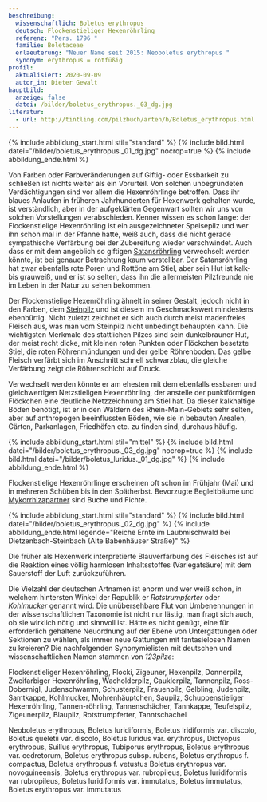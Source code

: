 ```yaml
---
beschreibung:
  wissenschaftlich: Boletus erythropus
  deutsch: Flockenstieliger Hexenröhrling
  referenz: "Pers. 1796 "
  familie: Boletaceae
  erlaeuterung: "Neuer Name seit 2015: Neoboletus erythropus "
  synonym: erythropus = rotfüßig
profil:
  aktualisiert: 2020-09-09
  autor_in: Dieter Gewalt
hauptbild:
  anzeige: false
  datei: /bilder/boletus_erythropus._03_dg.jpg
literatur:
  - url: http://tintling.com/pilzbuch/arten/b/Boletus_erythropus.html
---
```

{% include abbildung_start.html stil="standard" %}
{% include bild.html datei="/bilder/boletus_erythropus._01_dg.jpg" nocrop=true %}
{% include abbildung_ende.html %}

Von Farben oder Farbveränderungen auf Giftig- oder Essbarkeit zu schließen ist nichts weiter als ein Vorurteil. Von solchen unbegründeten Verdächtigungen sind vor allem die Hexenröhrlinge betroffen. Dass ihr blaues Anlaufen in früheren Jahrhunderten für Hexenwerk gehalten wurde, ist verständlich, aber in der aufgeklärten Gegenwart sollten wir uns von solchen Vorstellungen verabschieden. Kenner wissen es schon lange: der Flockenstielige Hexenröhrling ist ein ausgezeichneter Speisepilz und wer ihn schon mal in der Pfanne hatte, weiß auch, dass die nicht gerade sympathische Verfärbung bei der Zubereitung wieder verschwindet. Auch dass er mit dem angeblich so giftigen [Satansröhrling](/pilze/boletus-satanas-satansröhrling) verwechselt werden könnte, ist bei genauer Betrachtung kaum vorstellbar. Der Satansröhrling hat zwar ebenfalls rote Poren und Rottöne am Stiel, aber sein Hut ist kalk- bis grauweiß, und er ist so selten, dass ihn die allermeisten Pilzfreunde nie im Leben in der Natur zu sehen bekommen.

Der Flockenstielige Hexenröhrling ähnelt in seiner Gestalt, jedoch nicht in den Farben, dem [Steinpilz](Steinpilz) und ist diesem im Geschmackswert mindestens ebenbürtig. Nicht zuletzt zeichnet er sich auch durch meist madenfreies Fleisch aus, was man vom Steinpilz nicht unbedingt behaupten kann. Die wichtigsten Merkmale des stattlichen Pilzes sind sein dunkelbrauner Hut, der meist recht dicke, mit kleinen roten Punkten oder Flöckchen besetzte Stiel, die roten Röhrenmündungen und der gelbe Röhrenboden. Das gelbe Fleisch verfärbt sich im Anschnitt schnell schwarzblau, die gleiche Verfärbung zeigt die Röhrenschicht auf Druck.

Verwechselt werden könnte er am ehesten mit dem ebenfalls essbaren und gleichwertigen Netzstieligen Hexenröhrling, der anstelle der punktförmigen Flöckchen eine deutliche Netzzeichnung am Stiel hat. Da dieser kalkhaltige Böden benötigt, ist er in den Wäldern des Rhein-Main-Gebiets sehr selten, aber auf anthropogen beeinflussten Böden, wie sie in bebauten Arealen, Gärten, Parkanlagen, Friedhöfen etc. zu finden sind, durchaus häufig.  

{% include abbildung_start.html stil="mittel" %}
{% include bild.html datei="/bilder/boletus_erythropus._03_dg.jpg" nocrop=true %}
{% include bild.html datei="/bilder/boletus_luridus._01_dg.jpg" %}
{% include abbildung_ende.html %}

Flockenstielige Hexenröhrlinge erscheinen oft schon im Frühjahr (Mai) und in mehreren Schüben bis in den Spätherbst. Bevorzugte Begleitbäume und [Mykorrhizapartner](Mykorrhiza "Glossar") sind Buche und Fichte.

{% include abbildung_start.html stil="standard" %}
{% include bild.html datei="/bilder/boletus_erythropus._02_dg.jpg" %}
{% include abbildung_ende.html legende="Reiche Ernte im Laubmischwald bei Dietzenbach-Steinbach (Alte Babenhäuser Straße)" %}

Die früher als Hexenwerk interpretierte Blauverfärbung des Fleisches ist auf die Reaktion eines völlig harmlosen Inhaltsstoffes (Variegatsäure) mit dem Sauerstoff der Luft zurückzuführen. 

Die Vielzahl der deutschen Artnamen ist enorm und wer weiß schon, in welchem hintersten Winkel der Republik er *Rotstrumpferter* oder *Kohlmucker* genannt wird. Die unübersehbare Flut von Umbenennungen in der wissenschaftlichen Taxonomie ist nicht nur lästig, man fragt sich auch, ob sie wirklich nötig und sinnvoll ist. Hätte es nicht genügt, eine für erforderlich gehaltene Neuordnung auf der Ebene von Untergattungen oder Sektionen zu wählen, als immer neue Gattungen mit fantasielosen Namen zu kreieren? Die nachfolgenden Synonymielisten mit deutschen und wissenschaftlichen Namen stammen von *123pilze*:

Flockenstieliger Hexenröhrling, Flocki, Zigeuner, Hexenpilz, Donnerpilz, Zweifarbiger Hexenröhrling, Wacholderpilz, Gauklerpilz, Tannenpilz, Ross-Dobernigl, Judenschwamm, Schusterpilz, Frauenpilz, Gelbling, Judenpilz, Samtkappe, Kohlmucker, Mohrenhäuptchen, Saupilz, Schuppenstieliger Hexenröhrling, Tannen-röhrling, Tannenschächer, Tannkappe, Teufelspilz, Zigeunerpilz, Blaupilz, Rotstrumpferter, Tanntschachel

Neoboletus erythropus, Boletus luridiformis, Boletus lridiformis var. discolo, Boletus queletii var. discolo, Boletus luridus var. erythropus, Dictyopus erythropus, Suillus erythropus, Tubiporus erythropus, Boletus erythropus var. cedretorum, Boletus erythropus subsp. rubens, Boletus erythropus f. compactus, Boletus erythropus f. vetustus Boletus erythropus var. novoguineensis, Boletus erythropus var. rubropileus, Boletus luridiformis var rubropileus, Boletus luridiformis var. immutatus, Boletus immutatus, Boletus erythropus var. immutatus
